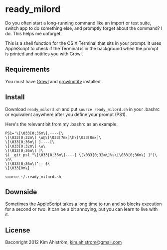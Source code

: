 ready_milord
============

Do you often start a long-running command like an import or test suite, switch app to do something else, and promptly forget about the command? I do. This helps me unforget.

This is a shell function for the OS X Terminal that sits in your prompt. It uses AppleScript to check if the Terminal is in the background when the prompt is printed and notifies you with Growl.


Requirements
------------

You must have [Growl](http://growl.info/) and [growlnotify](http://growl.info/extras.php#growlnotify) installed.


Install
-------

Download `ready_milord.sh` and put `source ready_milord.sh` in your .bashrc or equivalent anywhere after you define your prompt (PS1).

Here's the relevant bit from my .bashrc as an example:

    PS1='\[\033[0;36m\].----[\
    \[\033[0;32m\] \u@\[\033[7m\]\h\[\033[0m\]\
    \[\033[0;36m\] ]----[\
    \[\033[0;32m\] \w\
    \[\033[0;36m\] ]\
    $(__git_ps1 "\[\033[0;36m\]----[ \[\033[0;32m\]%s\[\033[0;36m\] ]")\
    \n\
    \[\033[0;36m\]‛-- $\
    \[\033[0m\] '

    source ~/.ready_milord.sh
 

Downside
--------

Sometimes the AppleScript takes a long time to run and so blocks execution for a second or two. It can be a bit annoying, but you can learn to live with it.

License
-------

Baconright 2012 Kim Ahlström, <kim.ahlstrom@gmail.com>
